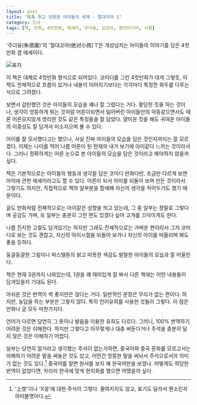 ```yaml
---
layout: post
title: "톡톡 튀고 엉뚱한 아이들의 세계 - 절대꼬마 1"
category: 도서
tags: [책, 만화, 4컷만화, 에세이, 주더융, 김진아, 정민미디어, 서평]
---
```


'주더융(朱德庸)'의
'절대꼬마(绝对小孩) 1'은
개성넘치는 아이들의 이야기를 담은 4컷만화 겸 에세이다.

![표지](https://lh3.googleusercontent.com/GCEiH2uHkQmqVIK-pxL4BRndEGyfm6BCAQc3nWRSEnKNVQKP_LZZafg3xdxX2CfynkwWNkVkJscQDA=s480)

이 책은 대체로 4컷만화 형식으로 되어있다.
코미디를 그린 4컷만화가 대게 그렇듯,
이 책도 전체적으로 흐름이 있거나 내용이 이어지기보다는
각각마다 특정한 화두를 다루는 식으로 그려졌다.

보면서 감탄했던 것은 아이들의 모습을 꽤나 잘 그렸다는 거다.
황당한 짓을 하는 것이나,
생각이 엉뚱하게 튀는 것처럼
어른이되면서 잃어버린 아이들만의 악동같으면서도 때론 어른모지않게 영리한 것도 같은 특징들을 잘 담았다.
얄미운 짓을 해도 귀여운 아이들의 이중성도 잘 담겨서 미소지으며 볼 수 있다.

아이를 잘 모사했다고는 했으나,
사실 진짜 아이들의 모습을 담은 것인지까지는 잘 모르겠다.
이제는 나이를 먹어 나름 어른이 된 현재의 내가 보기에 아이같다 느끼는 것이라서다.
그러니 정확하게는 어른 눈으로 본 아이들의 모습을 담은 것이라고 해야하지 않을까 싶다.

책은 기본적으로는 아이들의 행동과 생각을 담은 코미디 만화다만,
조금만 다르게 보면 아이에 관한 에세이라고도 할 수 있다.
어른이 되서 아이를 되돌아 보며 만든 것이라서 그렇기도 하지만,
직접적으로 책의 일부분을 할애해 자신의 생각을 적어두기도 했기 때문이다.

글도 만화처럼 전체적으로는 아이같은 성향을 띄고 있는데,
그 중 일부는 정말로 그렇다며 공감도 가며,
또 일부는 충분히 그런 면도 있겠다 싶어 고개를 끄덕이게도 한다.

나름 진지한 고찰도 담겨있기는 하지만
그래도 전체적으로는 가벼운 편이라서
그저 코미디로 보는 것도 괜찮고,
자신의 아이시절을 되돌아 보거나
자신의 아이를 떠올리며 봐도 좋을 듯하다.

둥글둥글한 그림이나 파스텔톤의 밝고 따뜻한 색감도
발랄한 아이들의 모습과 잘 어울린다.

책은 현재 3권까지 나와있는데,
1권을 꽤 재미있게 잘 봐서
다른 책에는 어떤 내용들이 담겨있을지 기대도 된다.

아쉬운 것은 번역이 썩 좋지만은 않다는 거다.
일반적인 문장은 무리가 없는 편이다.
하지만, 농담을 하는 부분은 그렇지 않다.
특히 언어유희를 사용한 것들이 그렇다.
이 점은 만화나 글 모두 마찬가지다.

언어가 다르면 당연히 그 뜻이나 발음을 이용한 유희도 다르다.
그러니, 100% 번역하기 어려운 것은 이해한다.
하지만 그렇다고 아무렇게나 대충 써둔다거나
주석을 충분히 달지 않은 것은 이해하기 어렵다.

일부는 당연히 알거라고 생각했는 주석이 없는가하면,
중국어와 중국 문화를 모르고서는 이해하기 어려운 말을 써놓은 것도 있고,
어떤건 엉뚱한 말을 써놔서 주석으로서의 의미가 없는 것도 있다.[^1]
중국어를 알면 원서를 보지 왜 한국어판을 보겠나.
어떻게도 적당한 번역이 없었다면, 차라리 한국에 맞게 현지화를 했으면 어땠을까 싶다.

[^1]: '上空'이나 'X광'에 대한 주석이 그렇다. 줄여지지도 않고, 표기도 달라서 뭔소린지 의미불명이다.
